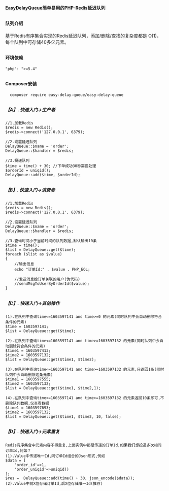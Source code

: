 <p><h4>EasyDelayQueue简单易用的PHP-Redis延迟队列</h4></p>

## <h4 style="text-align:left">  队列介绍 </h4>
<p>基于Redis有序集合实现的Redis延迟队列，添加/删除/查找的复杂度都是 O(1)，每个队列中可存储40多亿元素。</p>

## <h4 style="text-align:left">  环境依赖 </h4>
~~~
"php": ">=5.4"
~~~

## <h4>  Composer安装 </h4>

~~~
  composer require easy-delay-queue/easy-delay-queue
~~~

## <h5>【A】. 快速入门->生产者 </h5>
~~~
//1.加载Redis
$redis = new Redis();
$redis->connect('127.0.0.1', 6379);

//2.设置延迟队列
DelayQueue::$name = 'order';
DelayQueue::$handler = $redis;

//3.投递队列
$time = time() + 30; //下单成功30秒需要处理
$orderId = uniqid();
DelayQueue::add($time, $orderId);
~~~

## <h5>【B】. 快速入门->消费者 </h5>
~~~
//1.加载Redis
$redis = new Redis();
$redis->connect('127.0.0.1', 6379);

//2.设置延迟队列
DelayQueue::$name = 'order';
DelayQueue::$handler = $redis;

//3.查询时间小于当前时间的队列数据,默认输出10条
$time = time();
$list = DelayQueue::get($time);
foreach ($list as $value)
{
    //输出信息
    echo "订单Id:" . $value . PHP_EOL;

    //发送消息给订单关联的用户(伪代码)
    //sendMsgToUserByOrderId($value);
}
~~~

## <h5>【C】. 快速入门->其他操作 </h5>
~~~
(1).在队列中查询time<=1603597141 and time>=0 的元素(同时队列中会自动删除符合条件的元素)
$time = 1603597141;
$list = DelayQueue::get($time);

(2).在队列中查询time<=1603597141 and time>=1603597132 的元素(同时队列中会自动删除符合条件的元素)
$time1 = 1603597413;
$time2 = 1603597132;
$list = DelayQueue::get($time1, $time2);

(3).在队列中查询time<=1603597141 and time>=1603597132 的元素,只返回1条(同时队列中会自动删除这条元素)
$time1 = 1603597555;
$time2 = 1603597132;
$list = DelayQueue::get($time1, $time2,1);

(4).在队列中查询time<=1603597141 and time>=1603597132 的元素返回10条即可,不删除队列数据,仅查看数据
$time1 = 1603597693;
$time2 = 1603597132;
$list = DelayQueue::get($time1, $time2, 10, false);
~~~

## <h5>【D】. 快速入门->元素重复 </h5>
~~~
Redis有序集合中元素内容不得重复,上面实例中都是传递的订单Id,如果我们想投递多次相同订单Id,何如？
(1).Value中传递唯一Id,同订单Id组合的Json形式,例如
$data = [
    'order_id'=>1,
    'order_uniqid'=>uniqid()
];
$res =  DelayQueue::add(time() + 30, json_encode($data));
(2).Value中前X位存储订单Id,后X位存储唯一Id(推荐)
~~~